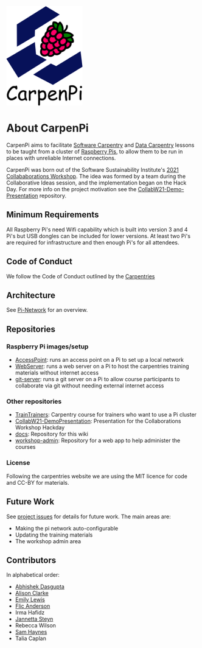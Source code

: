 <img src="images/CarpenPi_1.png" width="200px"> 

# About CarpenPi

CarpenPi aims to facilitate [Software Carpentry](https://software-carpentry.org) and [Data Carpentry](http://datacarpentry.org) lessons to be taught from a cluster of [Raspberry Pis](https://www.raspberrypi.org), to allow them to be run in places with unreliable Internet connections.

CarpenPi was born out of the Software Sustainability Institute's [2021 Collababorations Workshop](https://www.software.ac.uk/cw21?_ga=2.230971867.593926244.1617037201-1031762173.1614775769). The idea was formed by a team during the Collaborative Ideas session, and the implementation began on the Hack Day. For more info on the project motivation see the [CollabW21-Demo-Presentation](https://github.com/CarpenPi/CollabW21-Demo-Presentation) repository.

## Minimum Requirements
All Raspberry Pi's need Wifi capability which is built into version 3 and 4 Pi's but USB dongles can be included for lower versions. At least two Pi's are required for infrastructure and then enough Pi's for all attendees.  

## Code of Conduct
We follow the Code of Conduct outlined by the [Carpentries](https://docs.carpentries.org/topic_folders/policies/code-of-conduct.html)

## Architecture

See [Pi-Network](https://github.com/CarpenPi/docs/wiki/Pi-Network) for an overview.

## Repositories

### Raspberry Pi images/setup
* [AccessPoint](https://github.com/CarpenPi/AccessPoint): runs an access point on a Pi to set up a local network
* [WebServer](https://github.com/CarpenPi/WebServer): runs a web server on a Pi to host the carpentries training materials without internet access
* [git-server](https://github.com/CarpenPi/git-server): runs a git server on a Pi to allow course participants to collaborate via git without needing external internet access

### Other repositories
* [TrainTrainers](https://github.com/CarpenPi/TrainTrainers): Carpentry course for trainers who want to use a Pi cluster
* [CollabW21-DemoPresentation](https://github.com/CarpenPi/CollabW21-Demo-Presentation): Presentation for the Collaborations Workshop Hackday
* [docs](https://github.com/CarpenPi/docs): Repository for this wiki
* [workshop-admin](https://github.com/CarpenPi/workshop-admin): Repository for a web app to help administer the courses

### License
Following the carpentries website we are using the MIT licence for code and CC-BY for materials.

## Future Work

See [project issues](https://github.com/orgs/CarpenPi/projects/1) for details for future work. The main areas are:

 * Making the pi network auto-configurable
 * Updating the training materials
 * The workshop admin area

## Contributors

In alphabetical order: 
* [Abhishek Dasgupta](https://github.com/abhidg)
* [Alison Clarke](https://github.com/alisonrclarke)
* [Emily Lewis](https://github.com/esl-lewis)
* [Flic Anderson](https://github.com/FlicAnderson)
* Irma Hafidz
* [Jannetta Steyn](http://github.com/jsteyn)
* Rebecca Wilson 
* [Sam Haynes](https://github.com/DimmestP) 
* Talia Caplan

